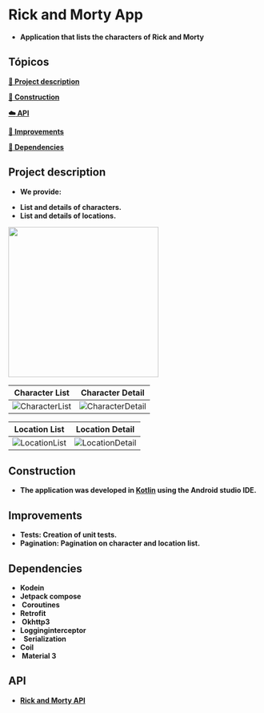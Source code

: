 

# Rick and Morty App

* <b>Application that lists the characters of Rick and Morty<br>

## Tópicos 

 [:book: Project description](#project-description)
 
 [:wrench: Construction](#construction)
 
 [:cloud: API](#api)
 
 [:gem: Improvements](#improvements)

 [:open_file_folder: Dependencies](#dependencies)

## Project description
* <b>We provide:
- List and details of characters.
- List and details of locations.

<img width="300" src="https://github.com/leojportes/Fin4Teen/assets/65302846/e90c5374-da15-458a-ba16-d386d55c6c17">

| Character List | Character Detail |
| ---- | ---- |
| ![CharacterList](https://github.com/leojportes/Fin4Teen/assets/65302846/c056ac21-dcfb-4f90-97bc-7c0f846cd556) | ![CharacterDetail](https://github.com/leojportes/Fin4Teen/assets/65302846/7ac2f347-9af7-481f-806c-3d15829db1f6) |

| Location List | Location Detail |
| ---- | ---- |
| ![LocationList](https://github.com/leojportes/Fin4Teen/assets/65302846/f7b2203e-8a49-4a3b-9564-096e98360ab7) | ![LocationDetail](https://github.com/leojportes/Fin4Teen/assets/65302846/5f5f526b-1793-4660-8a3d-1aa21d86097e) |


## Construction
* The application was developed in [Kotlin](http://kotlinlang.org) using the Android studio IDE.

## Improvements
* <b>Tests</b>: Creation of unit tests.
* <b>Pagination</b>: Pagination on character and location list.

## Dependencies
* Kodein
* Jetpack compose
*  Coroutines
* Retrofit
*  Okhttp3
* Logginginterceptor
*   Serialization
* Coil
*  Material 3
 
## API
* [Rick and Morty API](http://rickandmortyapi.com)


